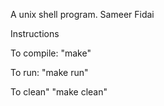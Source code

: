 A unix shell program.
Sameer Fidai

Instructions

To compile:
   "make"

To run:
   "make run"

To clean"
   "make clean"
